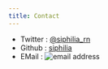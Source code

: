```yaml
---
title: Contact
---
```


- Twitter : [@siphilia_rn](http://twitter.com/siphilia_rn)
- Github : [siphilia](http://github.com/siphilia)
- EMail : ![email address](http://services.nexodyne.com/email/icon/M0Zzj1TkAhtjr04%3D/S9YBNJY%3D/R01haWw%3D/0/image.png)

